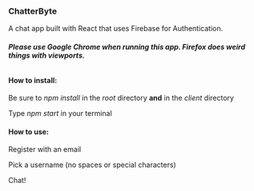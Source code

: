 <h3>ChatterByte</h3>

<p>A chat app built with React that uses Firebase for Authentication.</p>

<h6><strong>Please use Google Chrome when running this app. Firefox does weird things with viewports.</strong></h6>

<h4>How to install:</h4>

<p>Be sure to <em>npm install</em> in the <em>root</em> directory <strong>and</strong> in the <em>client</em> directory</p>
<p>Type <em>npm start</em> in your terminal</p>

<h4>How to use:</h4>

<p>Register with an email</p>
<p>Pick a username (no spaces or special characters)</p>
<p>Chat!</p>
